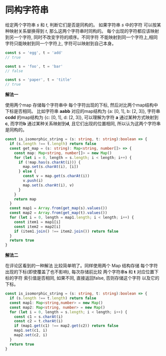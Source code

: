 # 同构字符串

  给定两个字符串 *s* 和 *t*, 判断它们是否是同构的。
  如果字符串 *s* 中的字符 可以按某种映射关系替换得到 *t*, 那么这两个字符串时同构的。 每个出现的字符都应该映射到另一个字符, 同时不改变字符的顺序。不同字符
  不能映射到同一个字符上,相同字符只能映射到同一个字符上, 字符可以映射到自己本身。

```js
const s = 'egg', t = 'add'
// true

const s = 'foo', t = 'bar'
// false

const s = 'paper', t = 'title'
// true
```

**解法一**

  使用两个map 存储每个字符串中 每个字符出现的下标, 然后对比两个map结构中 下标是否相同。 比如字符串 **aabb** 对应的map结构为
  {a: [0, 1], b: [2, 3]}, 字符串 **ccdd** 的map结构为 {c: [0, 1], d: [2, 3]}, 可以理解为字符 **a** 通过某种方式映射到**c**, 而字符**b**
  通过某种关系映射到**d**, 且它们出现的位置相同, 所以认为这两个字符串是同构的。

```ts
const is_isomorphic_string = (s: string, t: string):boolean => {
  if (s.length !== t.length) return false
  const get_map = (s: string): Map<string, number[]> => {
    const map: Map<string, number[]> = new Map()
    for (let i = 0, length = s.length; i < length; i++) {
      if (!map.has(s.charAt(i))) {
        map.set(s.charAt(i), [i])
      } else {
        const v = map.get(s.charAt(i))
        v.push(i)
        map.set(s.charAt(i), v)
      }
    }
    return map
  }
  const map1 = Array.from(get_map(s).values())
  const map2 = Array.from(get_map(t).values())
  for (let i = 0, length = map1.length; i < length; i++) {
    const item1 = map1[i]
    const item2 = map2[i]
    if (item1.join() !== item2.join()) return false
  }
  return true
}
```

**解法二**

  在评论区看到的一种解法 比较简单明了。同样使用两个 Map 结构存储 每个字符出现的下标(即使覆盖了也不影响), 每次存储前比较 两个字符串**s** 和 **t** 对应位置下标的字符 索引值是否相同, 如果不同, 直接返回false, 否则存储这个字符 以及它的下标。

```ts
const is_isomorphic_string = (s: string, t: string):boolean => {
  if (s.length !== t.length) return false
  const map1: Map<string,number> = new Map()
  const map2: Map<string, number> = new Map()
  for (let i = 0, length = s.length; i < length; i++) {
    const c1 = s.charAt(i)
    const c2 = t.charAt(i)
    if (map1.get(c1) !== map2.get(c2)) return false
    map1.set(c1, i)
    map2.set(c2, i)
  }
  return true
}
```